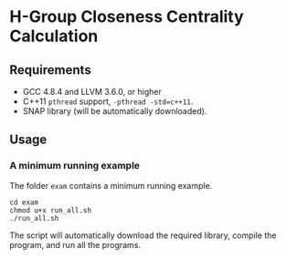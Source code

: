 # H-Group Closeness Centrality Calculation

## Requirements

* GCC 4.8.4 and LLVM 3.6.0, or higher
* C++11 `pthread` support, `-pthread -std=c++11`.
* SNAP library (will be automatically downloaded).

## Usage

### A minimum running example

The folder `exam` contains a minimum running example.

```shell
cd exam
chmod u+x run_all.sh
./run_all.sh
```

The script will automatically download the required library, compile the
program, and run all the programs.



